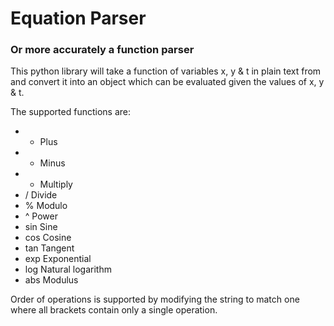 # Equation Parser
### Or more accurately a function parser

This python library will take a function of variables x, y & t in plain text from and convert it into an object which can be evaluated given the values of x, y & t.

The supported functions are:
- + Plus
- - Minus
- * Multiply
- / Divide
- % Modulo
- ^ Power
- sin Sine
- cos Cosine
- tan Tangent
- exp Exponential
- log Natural logarithm
- abs Modulus

Order of operations is supported by modifying the string to match one where all brackets contain only a single operation.